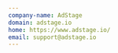 ```yaml
---
company-name: AdStage
domain: adstage.io
home: https://www.adstage.io/
email: support@adstage.io
---
```




